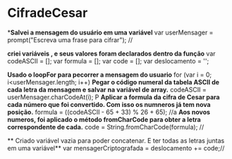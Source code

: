 
# CifradeCesar


***Salvei  a mensagem do usuário em uma variável**
var userMensager = prompt("Escreva uma frase para cifrar"); //

**criei variáveis , e seus valores foram declarados dentro da função**
var codeASCII = []; 
var formula = [];
var code = [];
var deslocamento = '';

 
**Usado o loopFor para pecorrer a mensagem do usuario**
for (var i = 0; i<userMensager.length; i++) 
**Pegar o código numeral da tabela ASCII de cada letra da mensagem e salvar na variável de array.**	
codeASCII = userMensager.charCodeAt(i);  P
**Aplicar a formula da cifra de Cesar para cada número que foi convertido. Com isso os numneros já tem nova posição.**
formula =  ((codeASCII - 65 + 33) % 26 + 65); //a
**Aos novos numeros, foi aplicado o método fromCharCode para obter a letra correspondente de cada.**
code =  String.fromCharCode(formula); //
 
** Criado variável vazia para poder concatenar. E ter todas as letras juntas em uma variável**
var mensagerCriptografada = deslocamento += code;// 
